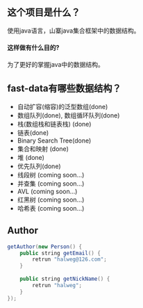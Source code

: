 ## 这个项目是什么？
使用java语言，山寨java集合框架中的数据结构。
#### 这样做有什么目的?
为了更好的掌握java中的数据结构。


## fast-data有哪些数据结构？

* 自动扩容(缩容)的泛型数组(done)
* 数组队列(done), 数组循环队列(done)
* 栈(数组栈和链表栈) (done)
* 链表(done)
* Binary Search Tree(done)
* 集合和映射 (done) 
* 堆 (done)
* 优先队列(done)
* 线段树 (coming soon...)
* 并查集 (coming soon...)
* AVL (coming soon...)
* 红黑树 (coming soon...)
* 哈希表 (coming soon...)


## Author

```java
getAuthor(new Person() {
    public string getEmail() {
        retrun "halweg@126.com";
    }
    
    public string getNickName() {
        retrun "halweg";
    }
});
```